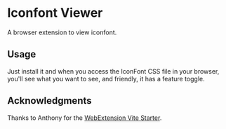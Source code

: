# Iconfont Viewer

A browser extension to view iconfont.

## Usage

Just install it and when you access the IconFont CSS file in your browser, you'll see what you want to see, and friendly, it has a feature toggle.

## Acknowledgments

Thanks to Anthony for the [WebExtension Vite Starter](https://github.com/antfu/vitesse-webext).
